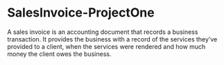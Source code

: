 # SalesInvoice-ProjectOne
A sales invoice is an accounting document that records a business transaction. It provides the business with a record of the services they’ve provided to a client, when the services were rendered and how much money the client owes the business.
